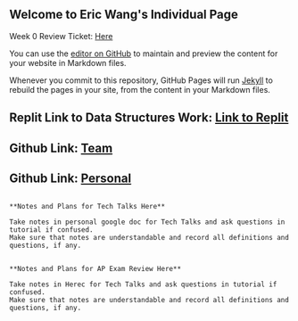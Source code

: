 ## Welcome to Eric Wang's Individual Page

Week 0 Review Ticket: [Here](https://github.com/gracele246/theshop/issues/1)

You can use the [editor on GitHub](https://github.com/elw55555/individualgit/edit/gh-pages/index.md) to maintain and preview the content for your website in Markdown files.

Whenever you commit to this repository, GitHub Pages will run [Jekyll](https://jekyllrb.com/) to rebuild the pages in your site, from the content in your Markdown files.

## Replit Link to Data Structures Work: [Link to Replit](https://replit.com/@elw55555/pagesjava-2#src/Menu.java)
## Github Link: [Team](https://github.com/gracele246/theshop)
## Github Link: [Personal](https://github.com/elw55555/individualgit)

```

**Notes and Plans for Tech Talks Here**

Take notes in personal google doc for Tech Talks and ask questions in tutorial if confused.
Make sure that notes are understandable and record all definitions and questions, if any.

```
```

**Notes and Plans for AP Exam Review Here**

Take notes in Herec for Tech Talks and ask questions in tutorial if confused.
Make sure that notes are understandable and record all definitions and questions, if any.

```
